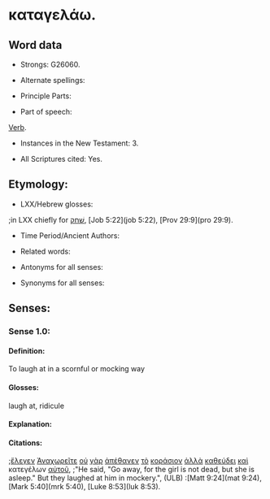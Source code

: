 # καταγελάω.

<!-- Status: S2=NeedsReview -->
<!-- Lexica used for edits: BDAG, FFM, LN, BN, A-S -->

## Word data

* Strongs: G26060.


* Alternate spellings:

* Principle Parts: 

* Part of speech: 

[Verb](http://ugg.readthedocs.io/en/latest/verb.html).

* Instances in the New Testament: 3.

* All Scriptures cited: Yes.

## Etymology: 

* LXX/Hebrew glosses: 

;in LXX chiefly for [שׁחק](//en-uhal/H7832), [Job 5:22](job 5:22), [Prov 29:9](pro 29:9).

* Time Period/Ancient Authors: 

* Related words: 

* Antonyms for all senses:

* Synonyms for all senses: 

## Senses:

### Sense 1.0:

#### Definition: 

To laugh at in a scornful or mocking way

#### Glosses:

laugh at, ridicule

#### Explanation:

#### Citations:

;[ἔλεγεν](../G30040/01.md) [Ἀναχωρεῖτε](../G04020/01.md) [οὐ](../G37560/01.md) [γὰρ](../G10630/01.md) [ἀπέθανεν](../G05990/01.md) [τὸ](../G35880/01.md) [κοράσιον](../G28770/01.md) [ἀλλὰ](../G02350/01.md) [καθεύδει](../G25180/01.md) [καὶ](../G25320/01.md) κατεγέλων [αὐτοῦ](../G08460/01.md), 
;"He said, "Go away, for the girl is not dead, but she is asleep." But they laughed at him in mockery.",  (ULB)
:[Matt 9:24](mat 9:24),  [Mark 5:40](mrk 5:40),  [Luke 8:53](luk 8:53).
